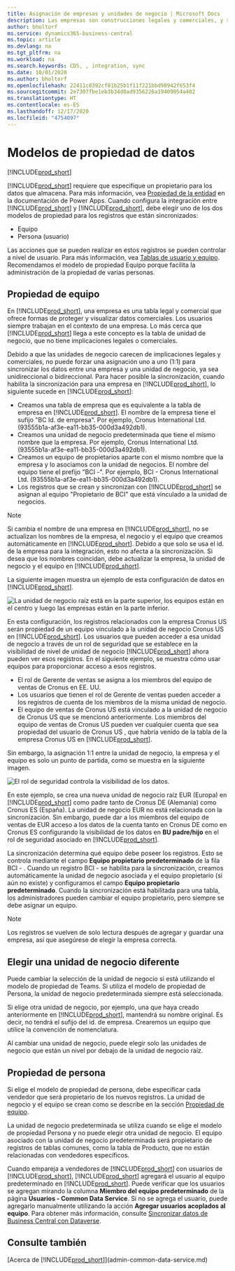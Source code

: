 ```yaml
---
title: Asignación de empresas y unidades de negocio | Microsoft Docs
description: Las empresas son construcciones legales y comerciales, y se utilizan para proteger y visualizar datos comerciales.
author: bholtorf
ms.service: dynamics365-business-central
ms.topic: article
ms.devlang: na
ms.tgt_pltfrm: na
ms.workload: na
ms.search.keywords: CDS, , integration, sync
ms.date: 10/01/2020
ms.author: bholtorf
ms.openlocfilehash: 22411c8392cf81b25b1f11f221bbd98942f653f4
ms.sourcegitcommit: 2e7307fbe1eb3b34d0ad9356226a19409054a402
ms.translationtype: HT
ms.contentlocale: es-ES
ms.lasthandoff: 12/17/2020
ms.locfileid: "4754097"
---
```

# <a name="data-ownership-models"></a>Modelos de propiedad de datos
[!INCLUDE[prod_short](includes/cc_data_platform_banner.md)]

[!INCLUDE[prod_short](includes/cds_long_md.md)] requiere que especifique un propietario para los datos que almacena. Para más información, vea [Propiedad de la entidad](https://docs.microsoft.com/powerapps/maker/common-data-service/types-of-tables#table-ownership) en la documentación de Power Apps. Cuando configura la integración entre [!INCLUDE[prod_short](includes/cds_long_md.md)] y [!INCLUDE[prod_short](includes/prod_short.md)], debe elegir uno de los dos modelos de propiedad para los registros que están sincronizados:

* Equipo 
* Persona (usuario)

Las acciones que se pueden realizar en estos registros se pueden controlar a nivel de usuario. Para más información, vea [Tablas de usuario y equipo](https://docs.microsoft.com/powerapps/developer/common-data-service/user-team-tables). Recomendamos el modelo de propiedad Equipo porque facilita la administración de la propiedad de varias personas.

## <a name="team-ownership"></a>Propiedad de equipo
En [!INCLUDE[prod_short](includes/prod_short.md)], una empresa es una tabla legal y comercial que ofrece formas de proteger y visualizar datos comerciales. Los usuarios siempre trabajan en el contexto de una empresa. Lo más cerca que [!INCLUDE[prod_short](includes/cds_long_md.md)] llega a este concepto es la tabla de unidad de negocio, que no tiene implicaciones legales o comerciales.

Debido a que las unidades de negocio carecen de implicaciones legales y comerciales, no puede forzar una asignación uno a uno (1:1) para sincronizar los datos entre una empresa y una unidad de negocio, ya sea unidireccional o bidireccional. Para hacer posible la sincronización, cuando habilita la sincronización para una empresa en [!INCLUDE[prod_short](includes/prod_short.md)], lo siguiente sucede en [!INCLUDE[prod_short](includes/cds_long_md.md)]:

* Creamos una tabla de empresa que es equivalente a la tabla de empresa en [!INCLUDE[prod_short](includes/prod_short.md)]. El nombre de la empresa tiene el sufijo "BC Id. de empresa". Por ejemplo, Cronus International Ltd. (93555b1a-af3e-ea11-bb35-000d3a492db1).
* Creamos una unidad de negocio predeterminada que tiene el mismo nombre que la empresa. Por ejemplo, Cronus International Ltd. (93555b1a-af3e-ea11-bb35-000d3a492db1).
* Creamos un equipo de propietarios aparte con el mismo nombre que la empresa y lo asociamos con la unidad de negocios. El nombre del equipo tiene el prefijo "BCI -". Por ejemplo, BCI - Cronus International Ltd. (93555b1a-af3e-ea11-bb35-000d3a492db1).
* Los registros que se crean y sincronizan con [!INCLUDE[prod_short](includes/cds_long_md.md)] se asignan al equipo "Propietario de BCI" que está vinculado a la unidad de negocios.

> [!NOTE]
> Si cambia el nombre de una empresa en [!INCLUDE[prod_short](includes/prod_short.md)], no se actualizan los nombres de la empresa, el negocio y el equipo que creamos automáticamente en [!INCLUDE[prod_short](includes/cds_long_md.md)]. Debido a que solo se usa el id. de la empresa para la integración, esto no afecta a la sincronización. Si desea que los nombres coincidan, debe actualizar la empresa, la unidad de negocio y el equipo en [!INCLUDE[prod_short](includes/cds_long_md.md)].

La siguiente imagen muestra un ejemplo de esta configuración de datos en [!INCLUDE[prod_short](includes/cds_long_md.md)].

![La unidad de negocio raíz está en la parte superior, los equipos están en el centro y luego las empresas están en la parte inferior.](media/cds_bu_team_company.png)

En esta configuración, los registros relacionados con la empresa Cronus US serán propiedad de un equipo vinculado a la unidad de negocio Cronus US <ID> en [!INCLUDE[prod_short](includes/cds_long_md.md)]. Los usuarios que pueden acceder a esa unidad de negocio a través de un rol de seguridad que se establece en la visibilidad de nivel de unidad de negocio [!INCLUDE[prod_short](includes/cds_long_md.md)] ahora pueden ver esos registros. En el siguiente ejemplo, se muestra cómo usar equipos para proporcionar acceso a esos registros.

* El rol de Gerente de ventas se asigna a los miembros del equipo de ventas de Cronus en EE. UU.
* Los usuarios que tienen el rol de Gerente de ventas pueden acceder a los registros de cuenta de los miembros de la misma unidad de negocio.
* El equipo de ventas de Cronus US está vinculado a la unidad de negocio de Cronus US que se mencionó anteriormente. Los miembros del equipo de ventas de Cronus US pueden ver cualquier cuenta que sea propiedad del usuario de Cronus US <ID>, que habría venido de la tabla de la empresa Cronus US en [!INCLUDE[prod_short](includes/prod_short.md)].

Sin embargo, la asignación 1:1 entre la unidad de negocio, la empresa y el equipo es solo un punto de partida, como se muestra en la siguiente imagen.

![El rol de seguridad controla la visibilidad de los datos.](media/cds_bu_team_company_2.png)

En este ejemplo, se crea una nueva unidad de negocio raíz EUR (Europa) en [!INCLUDE[prod_short](includes/cds_long_md.md)] como padre tanto de Cronus DE (Alemania) como Cronus ES (España). La unidad de negocio EUR no está relacionada con la sincronización. Sin embargo, puede dar a los miembros del equipo de ventas de EUR acceso a los datos de la cuenta tanto en Cronus DE como en Cronus ES configurando la visibilidad de los datos en **BU padre/hijo** en el rol de seguridad asociado en [!INCLUDE[prod_short](includes/cds_long_md.md)].

La sincronización determina qué equipo debe poseer los registros. Esto se controla mediante el campo **Equipo propietario predeterminado** de la fila BCI - <ID>. Cuando un registro BCI - <ID> se habilita para la sincronización, creamos automáticamente la unidad de negocio asociada y el equipo propietario (si aún no existe) y configuramos el campo **Equipo propietario predeterminado**. Cuando la sincronización está habilitada para una tabla, los administradores pueden cambiar el equipo propietario, pero siempre se debe asignar un equipo.

> [!NOTE]
> Los registros se vuelven de solo lectura después de agregar y guardar una empresa, así que asegúrese de elegir la empresa correcta.

## <a name="choosing-a-different-business-unit"></a>Elegir una unidad de negocio diferente
Puede cambiar la selección de la unidad de negocio si está utilizando el modelo de propiedad de Teams. Si utiliza el modelo de propiedad de Persona, la unidad de negocio predeterminada siempre está seleccionada. 

Si elige otra unidad de negocio, por ejemplo, una que haya creado anteriormente en [!INCLUDE[prod_short](includes/cds_long_md.md)], mantendrá su nombre original. Es decir, no tendrá el sufijo del id. de empresa. Crearemos un equipo que utilice la convención de nomenclatura.

Al cambiar una unidad de negocio, puede elegir solo las unidades de negocio que están un nivel por debajo de la unidad de negocio raíz.

## <a name="person-ownership"></a>Propiedad de persona
Si elige el modelo de propiedad de persona, debe especificar cada vendedor que será propietario de los nuevos registros. La unidad de negocio y el equipo se crean como se describe en la sección [Propiedad de equipo](admin-cds-company-concept.md#team-ownership).

La unidad de negocio predeterminada se utiliza cuando se elige el modelo de propiedad Persona y no puede elegir otra unidad de negocio. El equipo asociado con la unidad de negocio predeterminada será propietario de registros de tablas comunes, como la tabla de Producto, que no están relacionadas con vendedores específicos.

Cuando empareja a vendedores de [!INCLUDE[prod_short](includes/prod_short.md)] con usuarios de [!INCLUDE[prod_short](includes/cds_long_md.md)], [!INCLUDE[prod_short](includes/prod_short.md)] agregará el usuario al equipo predeterminado en [!INCLUDE[prod_short](includes/cds_long_md.md)]. Puede verificar que los usuarios se agregan mirando la columna **Miembro del equipo predeterminado** de la página **Usuarios - Common Data Service**. Si no se agrega el usuario, puede agregarlo manualmente utilizando la acción **Agregar usuarios acoplados al equipo**. Para obtener más información, consulte [Sincronizar datos de Business Central con Dataverse](admin-synchronizing-business-central-and-sales.md).

## <a name="see-also"></a>Consulte también
[Acerca de [!INCLUDE[prod_short](includes/cds_long_md.md)]](admin-common-data-service.md)